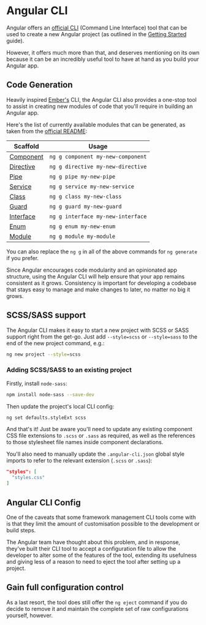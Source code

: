# Angular CLI


Angular offers an [official CLI](https://cli.angular.io/) (Command Line
Interface) tool that can be used to create a new Angular project (as outlined
in the [Getting Started](/guide/getting-started) guide).

However, it offers much more than that, and deserves mentioning on its own
because it can be an incredibly useful tool to have at hand as you build your
Angular app.


## Code Generation

Heavily inspired [Ember's](https://www.emberjs.com/) CLI, the Angular CLI also
provides a one-stop tool to assist in creating new modules of code that you'll
require in building an Angular app.

Here's the list of currently available modules that can be generated, as taken
from the [official README](https://github.com/angular/angular-cli):

Scaffold  | Usage
---       | ---
[Component](https://github.com/angular/angular-cli/wiki/generate-component) | `ng g component my-new-component`
[Directive](https://github.com/angular/angular-cli/wiki/generate-directive) | `ng g directive my-new-directive`
[Pipe](https://github.com/angular/angular-cli/wiki/generate-pipe)           | `ng g pipe my-new-pipe`
[Service](https://github.com/angular/angular-cli/wiki/generate-service)     | `ng g service my-new-service`
[Class](https://github.com/angular/angular-cli/wiki/generate-class)         | `ng g class my-new-class`
[Guard](https://github.com/angular/angular-cli/wiki/generate-guard)         | `ng g guard my-new-guard`
[Interface](https://github.com/angular/angular-cli/wiki/generate-interface) | `ng g interface my-new-interface`
[Enum](https://github.com/angular/angular-cli/wiki/generate-enum)           | `ng g enum my-new-enum`
[Module](https://github.com/angular/angular-cli/wiki/generate-module)       | `ng g module my-module`

You can also replace the `ng g` in all of the above commands for `ng generate`
if you prefer.

Since Angular encourages code modularity and an opinionated app structure, using
the Angular CLI will help ensure that your app remains consistent as it
grows. Consistency is important for developing a codebase that stays easy to
manage and make changes to later, no matter no big it grows.


## SCSS/SASS support

The Angular CLI makes it easy to start a new project with SCSS or SASS support
right from the get-go. Just add `--style=scss` or `--style=sass` to the end of
the new project command, e.g.:

```bash
ng new project --style=scss
```

### Adding SCSS/SASS to an existing project

Firstly, install `node-sass`:

```bash
npm install node-sass --save-dev
```

Then update the project's local CLI config:

```bash
ng set defaults.styleExt scss
```

And that's it! Just be aware you'll need to update any existing component CSS
file extensions to `.scss` or `.sass` as required, as well as the references to
those stylesheet file names inside component declarations.

You'll also need to manually update the `.angular-cli.json` global style imports
to refer to the relevant extension (`.scss` or `.sass`):

```json
"styles": [
  "styles.css"
]
```


## Angular CLI Config

One of the caveats that some framework management CLI tools come with is that
they limit the amount of customisation possible to the development or
build steps.

The Angular team have thought about this problem, and in response, they've
built their CLI tool to accept a configuration file to allow the developer to
alter some of the features of the tool, extending its usefulness and giving
less of a reason to need to eject the tool after setting up a project.


## Gain full configuration control

As a last resort, the tool does still offer the `ng eject` command if you do
decide to remove it and maintain the complete set of raw configurations
yourself, however.
